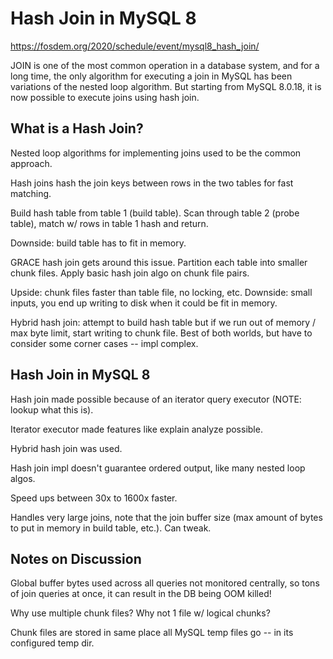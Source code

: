 # Hash Join in MySQL 8

https://fosdem.org/2020/schedule/event/mysql8_hash_join/

JOIN is one of the most common operation in a database system, and for a long time, the only algorithm for executing a join in MySQL has been variations of the nested loop algorithm. But starting from MySQL 8.0.18, it is now possible to execute joins using hash join.

## What is a Hash Join?

Nested loop algorithms for implementing joins used to be the common approach.

Hash joins hash the join keys between rows in the two tables for fast matching.

Build hash table from table 1 (build table). Scan through table 2 (probe table), match w/ rows in table 1 hash and return.

Downside: build table has to fit in memory.

GRACE hash join gets around this issue. Partition each table into smaller chunk files. Apply basic hash join algo on chunk file pairs.

Upside: chunk files faster than table file, no locking, etc. Downside: small inputs, you end up writing to disk when it could be fit in memory.

Hybrid hash join: attempt to build hash table but if we run out of memory / max byte limit, start writing to chunk file. Best of both worlds, but have to consider some corner cases -- impl complex.

## Hash Join in MySQL 8

Hash join made possible because of an iterator query executor (NOTE: lookup what this is).

Iterator executor made features like explain analyze possible.

Hybrid hash join was used.

Hash join impl doesn't guarantee ordered output, like many nested loop algos.

Speed ups between 30x to 1600x faster.

Handles very large joins, note that the join buffer size (max amount of bytes to put in memory in build table, etc.). Can tweak.

## Notes on Discussion

Global buffer bytes used across all queries not monitored centrally, so tons of join queries at once, it can result in the DB being OOM killed!

Why use multiple chunk files? Why not 1 file w/ logical chunks?

Chunk files are stored in same place all MySQL temp files go -- in its configured temp dir.
